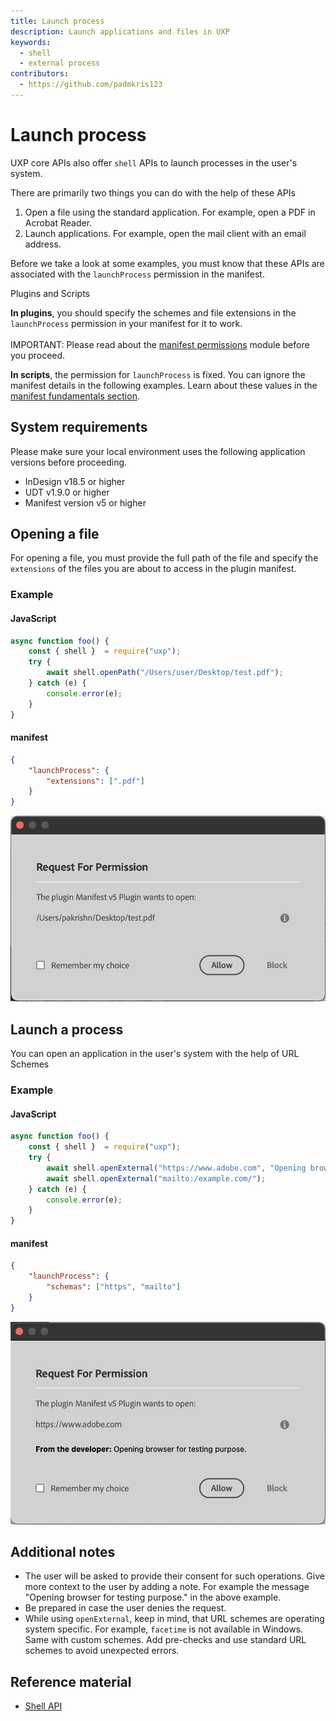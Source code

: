 ```yaml
---
title: Launch process
description: Launch applications and files in UXP
keywords:
  - shell
  - external process
contributors:
  - https://github.com/padmkris123
---
```



# Launch process
UXP core APIs also offer `shell` APIs to launch processes in the user's system.


There are primarily two things you can do with the help of these APIs
1. Open a file using the standard application. For example, open a PDF in Acrobat Reader.
2. Launch applications. For example, open the mail client with an email address.

Before we take a look at some examples, you must know that these APIs are associated with the `launchProcess` permission in the manifest. 

<InlineAlert variant="info" slots="header, text1, text2"/>

Plugins and Scripts

**In plugins**, you should specify the schemes and file extensions in the `launchProcess` permission in your manifest for it to work.<br></br> 
IMPORTANT: Please read about the [manifest permissions](../../../plugins/concepts/manifest/#permissionsdefinition) module before you proceed.

**In scripts**, the permission for `launchProcess` is fixed. You can ignore the manifest details in the following examples. Learn about these values in the [manifest fundamentals section](../../fundamentals/manifest/). 


## System requirements
Please make sure your local environment uses the following application versions before proceeding.
- InDesign v18.5 or higher
- UDT v1.9.0 or higher
- Manifest version v5 or higher

## Opening a file

For opening a file, you must provide the full path of the file and specify the `extensions` of the files you are about to access in the plugin manifest.

### Example

<CodeBlock slots="heading, code" repeat="2" languages="JavaScript, JSON" />

#### JavaScript
```js
async function foo() {
    const { shell }  = require("uxp");
    try {
        await shell.openPath("/Users/user/Desktop/test.pdf");
    } catch (e) {
        console.error(e);
    }
}
```

#### manifest
```json
{
    "launchProcess": {
        "extensions": [".pdf"]
    }
}
```


![User consent for open-path](open-path.png)

## Launch a process
You can open an application in the user's system with the help of URL Schemes

### Example

<CodeBlock slots="heading, code" repeat="2" languages="JavaScript, JSON" />

#### JavaScript
```js
async function foo() {
    const { shell }  = require("uxp");
    try {
        await shell.openExternal("https://www.adobe.com", "Opening browser for testing purpose.");
        await shell.openExternal("mailto:/example.com/");
    } catch (e) {
        console.error(e);
    }
}
```

#### manifest
```json
{
    "launchProcess": {
        "schemas": ["https", "mailto"]
    }
}
```

![User consent for open external](open-external.png)

## Additional notes
- The user will be asked to provide their consent for such operations. Give more context to the user by adding a note. For example the message "Opening browser for testing purpose." in the above example.
- Be prepared in case the user denies the request.
- While using `openExternal`, keep in mind, that URL schemes are operating system specific. For example, `facetime` is not available in Windows. Same with custom schemes. Add pre-checks and use standard URL schemes to avoid unexpected errors.


## Reference material
- [Shell API](/indesign/uxp/reference/uxp-api/reference-js/Modules/shell/Shell/)

